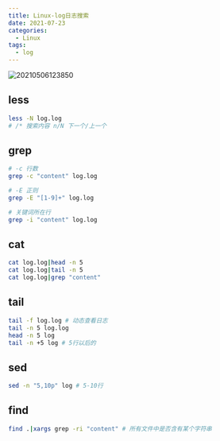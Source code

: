 ```yaml
---
title: Linux-log日志搜索
date: 2021-07-23
categories:
  - Linux
tags:
  - log
---
```



![20210506123850](https://gitee.com/snowyan/image/raw/master/md/20210506123850.png)

<!-- more -->

## less

```bash
less -N log.log
# /* 搜索内容 n/N 下一个/上一个

```

## grep

```bash
# -c 行数
grep -c "content" log.log

# -E 正则
grep -E "[1-9]+" log.log

# 关键词所在行
grep -i "content" log.log
```

## cat

```bash
cat log.log|head -n 5
cat log.log|tail -n 5
cat log.log|grep "content"
```

## tail

```bash
tail -f log.log # 动态查看日志
tail -n 5 log.log
head -n 5 log
tail -n +5 log # 5行以后的
```

## sed

```bash
sed -n "5,10p" log # 5-10行
```

## find 

```bash
find .|xargs grep -ri "content" # 所有文件中是否含有某个字符串
```